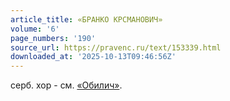 ```yaml
---
article_title: «БРАНКО КРСМАНОВИЧ»
volume: '6'
page_numbers: '190'
source_url: https://pravenc.ru/text/153339.html
downloaded_at: '2025-10-13T09:46:56Z'
---
```


серб. хор - см. [«Обилич»](<https://pravenc.ru/text/ Обилич .html>).

